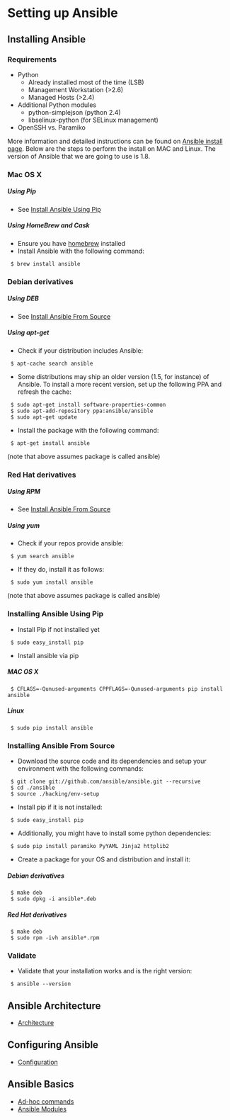 [homebrew]: http://brew.sh/

[Ansible install page]: http://docs.ansible.com/intro_installation.html
[Ansible source]: https://github.com/ansible/ansible

[Install Ansible From Source]: ansible_setup.md#Install-Ansible-From-Source
[Install Ansible Using Pip]: ansible_setup.md#Install-Ansible-Using-Pip


# Setting up Ansible


## Installing Ansible

### Requirements

* Python
  * Already installed most of the time (LSB)
  * Management Workstation (>2.6)
  * Managed Hosts (>2.4)
* Additional Python modules
  * python-simplejson (python 2.4)
  * libselinux-python (for SELinux management)
* OpenSSH vs. Paramiko

More information and detailed instructions can be found on [Ansible install page]. Below are the steps to perform the install on MAC and Linux. The version of Ansible that we are going to use is 1.8.

### Mac OS X

##### Using Pip

* See [Install Ansible Using Pip]
 
##### Using HomeBrew and Cask

* Ensure you have [homebrew] installed  
* Install Ansible with the following command:   

```
 $ brew install ansible
``` 

### Debian derivatives

##### Using DEB

* See [Install Ansible From Source]

##### Using apt-get

* Check if your distribution includes Ansible:  

```
 $ apt-cache search ansible
```

* Some distributions may ship an older version (1.5, for instance) of Ansible. To install a more recent version, set up the following PPA and refresh the cache:  

```
 $ sudo apt-get install software-properties-common
 $ sudo apt-add-repository ppa:ansible/ansible
 $ sudo apt-get update
``` 
  
* Install the package with the following command:  

```
 $ apt-get install ansible
```

  (note that above assumes package is called ansible)


### Red Hat derivatives

##### Using RPM

* See [Install Ansible From Source]

##### Using yum

* Check if your repos provide ansible:  

``` 
 $ yum search ansible
```
  
* If they do, install it as follows:  

```
 $ sudo yum install ansible
```
  
  (note that above assumes package is called ansible)


### Installing Ansible Using Pip

* Install Pip if not installed yet

```
 $ sudo easy_install pip
```

* Install ansible via pip

##### MAC OS X

```
 $ CFLAGS=-Qunused-arguments CPPFLAGS=-Qunused-arguments pip install ansible
```

##### Linux

```
 $ sudo pip install ansible
```

### Installing Ansible From Source

* Download the source code and its dependencies and setup your environment with the following commands:  

```
 $ git clone git://github.com/ansible/ansible.git --recursive
 $ cd ./ansible
 $ source ./hacking/env-setup
```
* Install pip if it is not installed:  

```
 $ sudo easy_install pip
```
* Additionally, you might have to install some python dependencies:  

```
 $ sudo pip install paramiko PyYAML Jinja2 httplib2
```
* Create a package for your OS and distribution and install it:
 
##### Debian derivatives  
``` 
 $ make deb
 $ sudo dpkg -i ansible*.deb
```

##### Red Hat derivatives
```
 $ make deb
 $ sudo rpm -ivh ansible*.rpm
```

### Validate

* Validate that your installation works and is the right version:  

```
 $ ansible --version
```


## Ansible Architecture

* [Architecture](https://github.com/robertbarabas/tutorials/Ansible_architecture.md)

## Configuring Ansible

* [Configuration](https://github.com/robertbarabas/tutorials/Ansible_configuration.md)

## Ansible Basics

* [Ad-hoc commands](https://github.com/robertbarabas/tutorials/Ansible_adhoc.md)
* [Ansible Modules](https://github.com/robertbarabas/tutorials/Ansible_modules.md)


